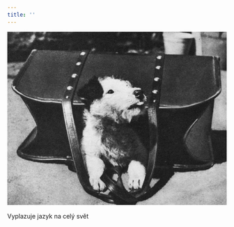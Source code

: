 ```yaml
---
title: ''
---
```


![dasenka_fotky_017](./resources/dasenka_fotky_017.jpg)  

Vyplazuje jazyk na celý svět
